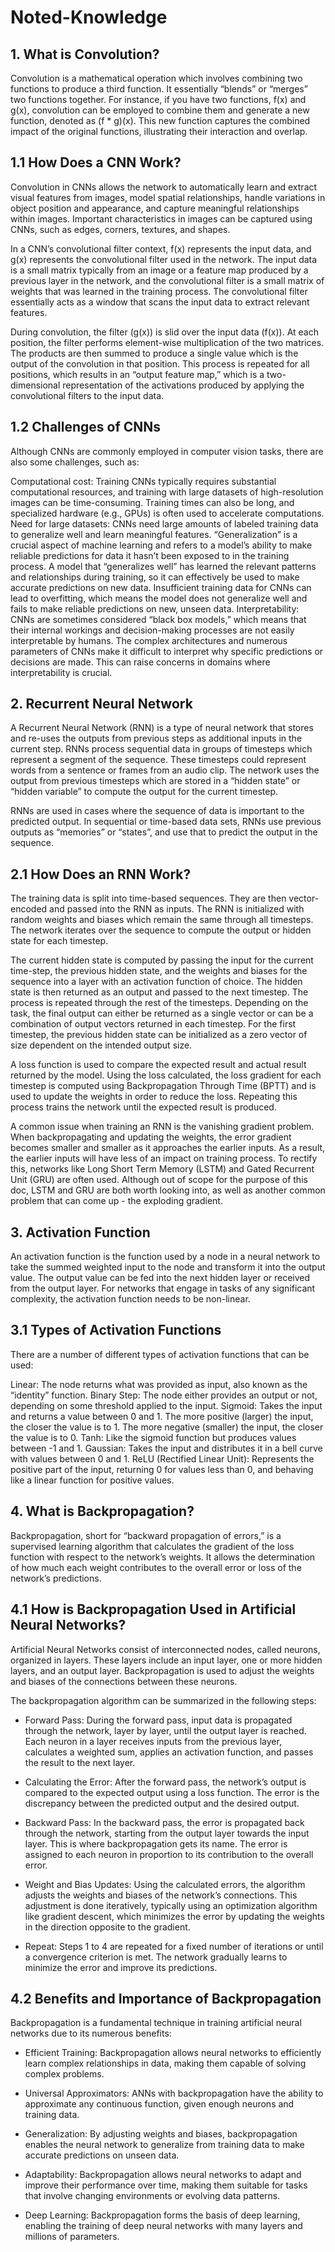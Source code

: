 # Noted-Knowledge
## 1. What is Convolution?
Convolution is a mathematical operation which involves combining two functions to produce a third function. It essentially “blends” or “merges” two functions together. For instance, if you have two functions, f(x) and g(x), convolution can be employed to combine them and generate a new function, denoted as (f * g)(x). This new function captures the combined impact of the original functions, illustrating their interaction and overlap.

## 1.1 How Does a CNN Work?
Convolution in CNNs allows the network to automatically learn and extract visual features from images, model spatial relationships, handle variations in object position and appearance, and capture meaningful relationships within images. Important characteristics in images can be captured using CNNs, such as edges, corners, textures, and shapes.

In a CNN’s convolutional filter context, f(x) represents the input data, and g(x) represents the convolutional filter used in the network. The input data is a small matrix typically from an image or a feature map produced by a previous layer in the network, and the convolutional filter is a small matrix of weights that was learned in the training process. The convolutional filter essentially acts as a window that scans the input data to extract relevant features.

During convolution, the filter (g(x)) is slid over the input data (f(x)). At each position, the filter performs element-wise multiplication of the two matrices. The products are then summed to produce a single value which is the output of the convolution in that position. This process is repeated for all positions, which results in an “output feature map,” which is a two-dimensional representation of the activations produced by applying the convolutional filters to the input data.

## 1.2 Challenges of CNNs
Although CNNs are commonly employed in computer vision tasks, there are also some challenges, such as:

Computational cost: Training CNNs typically requires substantial computational resources, and training with large datasets of high-resolution images can be time-consuming. Training times can also be long, and specialized hardware (e.g., GPUs) is often used to accelerate computations.
Need for large datasets: CNNs need large amounts of labeled training data to generalize well and learn meaningful features. “Generalization” is a crucial aspect of machine learning and refers to a model’s ability to make reliable predictions for data it hasn’t been exposed to in the training process. A model that “generalizes well” has learned the relevant patterns and relationships during training, so it can effectively be used to make accurate predictions on new data. Insufficient training data for CNNs can lead to overfitting, which means the model does not generalize well and fails to make reliable predictions on new, unseen data.
Interpretability: CNNs are sometimes considered “black box models,” which means that their internal workings and decision-making processes are not easily interpretable by humans. The complex architectures and numerous parameters of CNNs make it difficult to interpret why specific predictions or decisions are made. This can raise concerns in domains where interpretability is crucial.

## 2. Recurrent Neural Network
A Recurrent Neural Network (RNN) is a type of neural network that stores and re-uses the outputs from previous steps as additional inputs in the current step. RNNs process sequential data in groups of timesteps which represent a segment of the sequence. These timesteps could represent words from a sentence or frames from an audio clip. The network uses the output from previous timesteps which are stored in a “hidden state” or “hidden variable” to compute the output for the current timestep.

RNNs are used in cases where the sequence of data is important to the predicted output. In sequential or time-based data sets, RNNs use previous outputs as “memories” or “states”, and use that to predict the output in the sequence.

## 2.1 How Does an RNN Work?
The training data is split into time-based sequences. They are then vector-encoded and passed into the RNN as inputs. The RNN is initialized with random weights and biases which remain the same through all timesteps. The network iterates over the sequence to compute the output or hidden state for each timestep.

The current hidden state is computed by passing the input for the current time-step, the previous hidden state, and the weights and biases for the sequence into a layer with an activation function of choice. The hidden state is then returned as an output and passed to the next timestep. The process is repeated through the rest of the timesteps. Depending on the task, the final output can either be returned as a single vector or can be a combination of output vectors returned in each timestep. For the first timestep, the previous hidden state can be initialized as a zero vector of size dependent on the intended output size.

A loss function is used to compare the expected result and actual result returned by the model. Using the loss calculated, the loss gradient for each timestep is computed using Backpropagation Through Time (BPTT) and is used to update the weights in order to reduce the loss. Repeating this process trains the network until the expected result is produced.

A common issue when training an RNN is the vanishing gradient problem. When backpropagating and updating the weights, the error gradient becomes smaller and smaller as it approaches the earlier inputs. As a result, the earlier inputs will have less of an impact on training process. To rectify this, networks like Long Short Term Memory (LSTM) and Gated Recurrent Unit (GRU) are often used. Although out of scope for the purpose of this doc, LSTM and GRU are both worth looking into, as well as another common problem that can come up - the exploding gradient. 

## 3. Activation Function
An activation function is the function used by a node in a neural network to take the summed weighted input to the node and transform it into the output value. The output value can be fed into the next hidden layer or received from the output layer. For networks that engage in tasks of any significant complexity, the activation function needs to be non-linear.

## 3.1 Types of Activation Functions
There are a number of different types of activation functions that can be used:

Linear: The node returns what was provided as input, also known as the “identity” function.
Binary Step: The node either provides an output or not, depending on some threshold applied to the input.
Sigmoid: Takes the input and returns a value between 0 and 1. The more positive (larger) the input, the closer the value is to 1. The more negative (smaller) the input, the closer the value is to 0.
Tanh: Like the sigmoid function but produces values between -1 and 1.
Gaussian: Takes the input and distributes it in a bell curve with values between 0 and 1.
ReLU (Rectified Linear Unit): Represents the positive part of the input, returning 0 for values less than 0, and behaving like a linear function for positive values.

## 4. What is Backpropagation?
Backpropagation, short for “backward propagation of errors,” is a supervised learning algorithm that calculates the gradient of the loss function with respect to the network’s weights. It allows the determination of how much each weight contributes to the overall error or loss of the network’s predictions.

## 4.1 How is Backpropagation Used in Artificial Neural Networks?
Artificial Neural Networks consist of interconnected nodes, called neurons, organized in layers. These layers include an input layer, one or more hidden layers, and an output layer. Backpropagation is used to adjust the weights and biases of the connections between these neurons.

The backpropagation algorithm can be summarized in the following steps:

- Forward Pass: During the forward pass, input data is propagated through the network, layer by layer, until the output layer is reached. Each neuron in a layer receives inputs from the previous layer, calculates a weighted sum, applies an activation function, and passes the result to the next layer.

- Calculating the Error: After the forward pass, the network’s output is compared to the expected output using a loss function. The error is the discrepancy between the predicted output and the desired output.

- Backward Pass: In the backward pass, the error is propagated back through the network, starting from the output layer towards the input layer. This is where backpropagation gets its name. The error is assigned to each neuron in proportion to its contribution to the overall error.

- Weight and Bias Updates: Using the calculated errors, the algorithm adjusts the weights and biases of the network’s connections. This adjustment is done iteratively, typically using an optimization algorithm like gradient descent, which minimizes the error by updating the weights in the direction opposite to the gradient.

- Repeat: Steps 1 to 4 are repeated for a fixed number of iterations or until a convergence criterion is met. The network gradually learns to minimize the error and improve its predictions.

## 4.2 Benefits and Importance of Backpropagation
Backpropagation is a fundamental technique in training artificial neural networks due to its numerous benefits:

- Efficient Training: Backpropagation allows neural networks to efficiently learn complex relationships in data, making them capable of solving complex problems.

- Universal Approximators: ANNs with backpropagation have the ability to approximate any continuous function, given enough neurons and training data.

- Generalization: By adjusting weights and biases, backpropagation enables the neural network to generalize from training data to make accurate predictions on unseen data.

- Adaptability: Backpropagation allows neural networks to adapt and improve their performance over time, making them suitable for tasks that involve changing environments or evolving data patterns.

- Deep Learning: Backpropagation forms the basis of deep learning, enabling the training of deep neural networks with many layers and millions of parameters.

